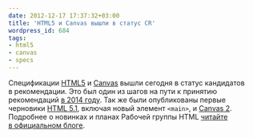 ```yaml
---
date: 2012-12-17 17:37:32+03:00
title: 'HTML5 и Canvas вышли в статус CR'
wordpress_id: 684
tags:
- html5
- canvas
- specs
---
```


Спецификации [HTML5][1] и [Canvas][2] вышли сегодня в статус кандидатов в рекомендации. Это был один из шагов на пути к принятию рекомендаций [в 2014 году][3]. Так же были опубликованы первые черновики [HTML 5.1][4], включая новый элемент `<main>`, и [Canvas 2][5]. Подробнее о новинках и планах Рабочей группы HTML [читайте в официальном блоге][6].

[1]: http://www.w3.org/TR/2012/CR-html5-20121217/
[2]: http://www.w3.org/TR/2012/CR-2dcontext-20121217/
[3]: http://web-standards.ru/news/658/
[4]: http://www.w3.org/TR/2012/WD-html51-20121217/
[5]: http://www.w3.org/TR/2012/WD-2dcontext2-20121217/
[6]: http://www.w3.org/QA/2012/12/html5_smile_its_a_snapshot.html
